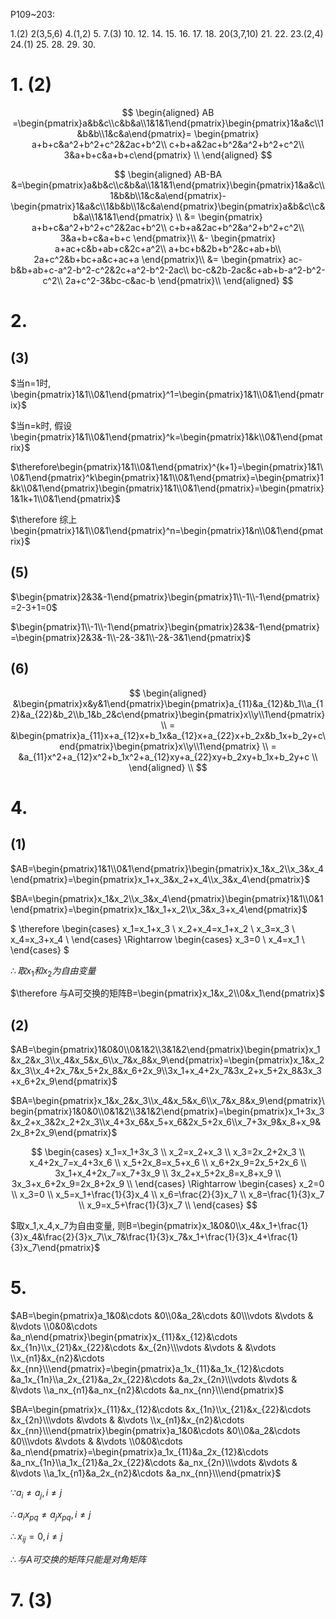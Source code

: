 P109~203:

1.(2) 2(3,5,6) 4.(1,2) 5. 7.(3) 10. 12. 14. 15. 16. 17. 18. 20(3,7,10) 21. 22. 23.(2,4) 24.(1) 25. 28. 29. 30.


# 1. (2)

$$
\begin{aligned}
AB
=\begin{pmatrix}a&b&c\\c&b&a\\1&1&1\end{pmatrix}\begin{pmatrix}1&a&c\\1&b&b\\1&c&a\end{pmatrix}=
\begin{pmatrix}
a+b+c&a^2+b^2+c^2&2ac+b^2\\
c+b+a&2ac+b^2&a^2+b^2+c^2\\
3&a+b+c&a+b+c\end{pmatrix} \\
\end{aligned}
$$

$$
\begin{aligned}
AB-BA
&=\begin{pmatrix}a&b&c\\c&b&a\\1&1&1\end{pmatrix}\begin{pmatrix}1&a&c\\1&b&b\\1&c&a\end{pmatrix}-\begin{pmatrix}1&a&c\\1&b&b\\1&c&a\end{pmatrix}\begin{pmatrix}a&b&c\\c&b&a\\1&1&1\end{pmatrix} \\
&=
\begin{pmatrix}
a+b+c&a^2+b^2+c^2&2ac+b^2\\
c+b+a&2ac+b^2&a^2+b^2+c^2\\
3&a+b+c&a+b+c
\end{pmatrix}\\
&-
\begin{pmatrix}
a+ac+c&b+ab+c&2c+a^2\\
a+bc+b&2b+b^2&c+ab+b\\
2a+c^2&b+bc+a&c+ac+a
\end{pmatrix}\\
&=
\begin{pmatrix}
ac-b&b+ab+c-a^2-b^2-c^2&2c+a^2-b^2-2ac\\
bc-c&2b-2ac&c+ab+b-a^2-b^2-c^2\\
2a+c^2-3&bc-c&ac-b
\end{pmatrix}\\
\end{aligned}
$$


# 2.

## (3)

$当n=1时, \begin{pmatrix}1&1\\0&1\end{pmatrix}^1=\begin{pmatrix}1&1\\0&1\end{pmatrix}$

$当n=k时, 假设\begin{pmatrix}1&1\\0&1\end{pmatrix}^k=\begin{pmatrix}1&k\\0&1\end{pmatrix}$

$\therefore\begin{pmatrix}1&1\\0&1\end{pmatrix}^{k+1}=\begin{pmatrix}1&1\\0&1\end{pmatrix}^k\begin{pmatrix}1&1\\0&1\end{pmatrix}=\begin{pmatrix}1&k\\0&1\end{pmatrix}\begin{pmatrix}1&1\\0&1\end{pmatrix}=\begin{pmatrix}1&1k+1\\0&1\end{pmatrix}$

$\therefore 综上\begin{pmatrix}1&1\\0&1\end{pmatrix}^n=\begin{pmatrix}1&n\\0&1\end{pmatrix}$

## (5)

$\begin{pmatrix}2&3&-1\end{pmatrix}\begin{pmatrix}1\\-1\\-1\end{pmatrix}=2-3+1=0$

$\begin{pmatrix}1\\-1\\-1\end{pmatrix}\begin{pmatrix}2&3&-1\end{pmatrix}=\begin{pmatrix}2&3&-1\\-2&-3&1\\-2&-3&1\end{pmatrix}$

## (6)

$$
\begin{aligned}
&\begin{pmatrix}x&y&1\end{pmatrix}\begin{pmatrix}a_{11}&a_{12}&b_1\\a_{12}&a_{22}&b_2\\b_1&b_2&c\end{pmatrix}\begin{pmatrix}x\\y\\1\end{pmatrix} \\ =
&\begin{pmatrix}a_{11}x+a_{12}x+b_1x&a_{12}x+a_{22}x+b_2x&b_1x+b_2y+c\end{pmatrix}\begin{pmatrix}x\\y\\1\end{pmatrix} \\ =
&a_{11}x^2+a_{12}x^2+b_1x^2+a_{12}xy+a_{22}xy+b_2xy+b_1x+b_2y+c \\
\end{aligned} \\
$$


# 4.

## (1)

$AB=\begin{pmatrix}1&1\\0&1\end{pmatrix}\begin{pmatrix}x_1&x_2\\x_3&x_4\end{pmatrix}=\begin{pmatrix}x_1+x_3&x_2+x_4\\x_3&x_4\end{pmatrix}$

$BA=\begin{pmatrix}x_1&x_2\\x_3&x_4\end{pmatrix}\begin{pmatrix}1&1\\0&1\end{pmatrix}=\begin{pmatrix}x_1&x_1+x_2\\x_3&x_3+x_4\end{pmatrix}$

$
\therefore
\begin{cases}
x_1=x_1+x_3 \\
x_2+x_4=x_1+x_2 \\
x_3=x_3 \\
x_4=x_3+x_4 \\
\end{cases}
\Rightarrow
\begin{cases}
x_3=0 \\
x_4=x_1 \\
\end{cases}
$

$\therefore 取x_1和x_2为自由变量$

$\therefore 与A可交换的矩阵B=\begin{pmatrix}x_1&x_2\\0&x_1\end{pmatrix}$

## (2)

$AB=\begin{pmatrix}1&0&0\\0&1&2\\3&1&2\end{pmatrix}\begin{pmatrix}x_1&x_2&x_3\\x_4&x_5&x_6\\x_7&x_8&x_9\end{pmatrix}=\begin{pmatrix}x_1&x_2&x_3\\x_4+2x_7&x_5+2x_8&x_6+2x_9\\3x_1+x_4+2x_7&3x_2+x_5+2x_8&3x_3+x_6+2x_9\end{pmatrix}$

$BA=\begin{pmatrix}x_1&x_2&x_3\\x_4&x_5&x_6\\x_7&x_8&x_9\end{pmatrix}\begin{pmatrix}1&0&0\\0&1&2\\3&1&2\end{pmatrix}=\begin{pmatrix}x_1+3x_3&x_2+x_3&2x_2+2x_3\\x_4+3x_6&x_5+x_6&2x_5+2x_6\\x_7+3x_9&x_8+x_9&2x_8+2x_9\end{pmatrix}$

$$
\begin{cases}
x_1=x_1+3x_3 \\
x_2=x_2+x_3 \\
x_3=2x_2+2x_3 \\
x_4+2x_7=x_4+3x_6 \\
x_5+2x_8=x_5+x_6 \\
x_6+2x_9=2x_5+2x_6 \\
3x_1+x_4+2x_7=x_7+3x_9 \\
3x_2+x_5+2x_8=x_8+x_9 \\
3x_3+x_6+2x_9=2x_8+2x_9 \\
\end{cases}
\Rightarrow
\begin{cases}
x_2=0 \\
x_3=0 \\
x_5=x_1+\frac{1}{3}x_4 \\
x_6=\frac{2}{3}x_7 \\
x_8=\frac{1}{3}x_7 \\
x_9=x_5+\frac{1}{3}x_7 \\
\end{cases}
$$

$取x_1,x_4,x_7为自由变量, 则B=\begin{pmatrix}x_1&0&0\\x_4&x_1+\frac{1}{3}x_4&\frac{2}{3}x_7\\x_7&\frac{1}{3}x_7&x_1+\frac{1}{3}x_4+\frac{1}{3}x_7\end{pmatrix}$


# 5.

$AB=\begin{pmatrix}a_1&0&\cdots &0\\0&a_2&\cdots &0\\\vdots &\vdots & &\vdots \\0&0&\cdots &a_n\end{pmatrix}\begin{pmatrix}x_{11}&x_{12}&\cdots &x_{1n}\\x_{21}&x_{22}&\cdots &x_{2n}\\\vdots &\vdots & &\vdots \\x_{n1}&x_{n2}&\cdots &x_{nn}\\\end{pmatrix}=\begin{pmatrix}a_1x_{11}&a_1x_{12}&\cdots &a_1x_{1n}\\a_2x_{21}&a_2x_{22}&\cdots &a_2x_{2n}\\\vdots &\vdots & &\vdots \\a_nx_{n1}&a_nx_{n2}&\cdots &a_nx_{nn}\\\end{pmatrix}$

$BA=\begin{pmatrix}x_{11}&x_{12}&\cdots &x_{1n}\\x_{21}&x_{22}&\cdots &x_{2n}\\\vdots &\vdots & &\vdots \\x_{n1}&x_{n2}&\cdots &x_{nn}\\\end{pmatrix}\begin{pmatrix}a_1&0&\cdots &0\\0&a_2&\cdots &0\\\vdots &\vdots & &\vdots \\0&0&\cdots &a_n\end{pmatrix}=\begin{pmatrix}a_1x_{11}&a_2x_{12}&\cdots &a_nx_{1n}\\a_1x_{21}&a_2x_{22}&\cdots &a_nx_{2n}\\\vdots &\vdots & &\vdots \\a_1x_{n1}&a_2x_{n2}&\cdots &a_nx_{nn}\\\end{pmatrix}$

$\because a_{i}\neq a_{j}, i\neq j$

$\therefore a_{i}x_{pq}\neq a_{j}x_{pq}, i\neq j$

$\therefore x_{ij}=0, i\neq j$

$\therefore 与A可交换的矩阵只能是对角矩阵$


# 7. (3)

